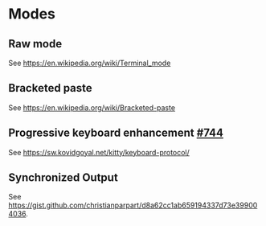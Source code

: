 # Modes

## Raw mode

See <https://en.wikipedia.org/wiki/Terminal_mode>

## Bracketed paste

See <https://en.wikipedia.org/wiki/Bracketed-paste>

## Progressive keyboard enhancement [#744](https://github.com/kkawakam/rustyline/issues/744)

See <https://sw.kovidgoyal.net/kitty/keyboard-protocol/>

## Synchronized Output

See <https://gist.github.com/christianparpart/d8a62cc1ab659194337d73e399004036>.
